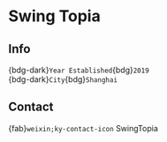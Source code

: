 # Swing Topia

## Info

{bdg-dark}`Year Established`{bdg}`2019`  
{bdg-dark}`City`{bdg}`Shanghai`  

## Contact

{fab}`weixin;ky-contact-icon` SwingTopia  
